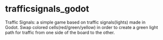 # trafficsignals_godot
Traffic Signals: a simple game based on traffic signals(lights) made in Godot. Swap colored cells(red/green/yellow) in order to create a green light path for traffic from one side of the board to the other.
